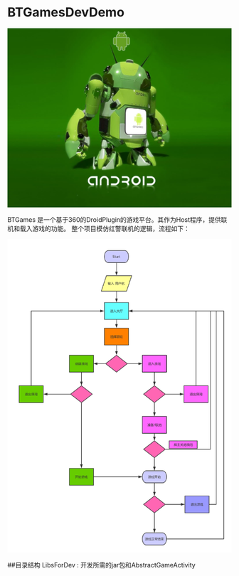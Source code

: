 # BTGamesDevDemo
![main picture](./images/android_power.jpg)


BTGames 是一个基于360的DroidPlugin的游戏平台。其作为Host程序，提供联机和载入游戏的功能。
整个项目模仿红警联机的逻辑，流程如下：
  
![project flow](./images/BTGames_Flow.png)

##目录结构
LibsForDev : 开发所需的jar包和AbstractGameActivity
